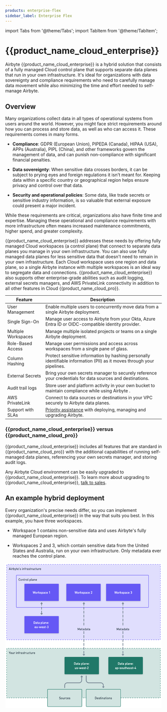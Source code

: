 ```yaml
---
products: enterprise-flex
sidebar_label: Enterprise Flex
---
```


import Tabs from '@theme/Tabs';
import TabItem from '@theme/TabItem';

# {{product_name_cloud_enterprise}}

Airbyte {{product_name_cloud_enterprise}} is a hybrid solution that consists of a fully managed Cloud control plane that supports separate data planes that run in your own infrastructure. It's ideal for organizations with data sovereignty and compliance requirements who need to carefully manage data movement while also minimizing the time and effort needed to self-manage Airbyte.

## Overview

Many organizations collect data in all types of operational systems from users around the world. However, you might face strict requirements around how you can process and store data, as well as who can access it. These requirements comes in many forms.

- **Compliance**: GDPR (European Union), PIPEDA (Canada), HIPAA (USA), APPs (Australia), PIPL (China), and other frameworks govern the management of data, and can punish non-compliance with significant financial penalties.

- **Data sovereignty**: When sensitive data crosses borders, it can be subject to prying eyes and foreign regulations it isn't meant for. Keeping data within a specific country or geographical region helps ensure privacy and control over that data.

- **Security and operational policies**: Some data, like trade secrets or sensitive industry information, is so valuable that external exposure could present a major incident.

While these requirements are critical, organizations also have finite time and expertise. Managing these operational and compliance requirements with more infrastructure often means increased maintenance commitments, higher spend, and greater complexity.

{{product_name_cloud_enterprise}} addresses these needs by offering fully managed Cloud workspaces (a control plane) that connect to separate data planes you manage in your own infrastructure. You can also use fully managed data planes for less sensitive data that doesn't need to remain in your own infrastructure. Each Cloud workspace uses one region and data plane, so a single Airbyte instance with multiple workspaces is an ideal way to segregate data and connections. {{product_name_cloud_enterprise}} also supports other enterprise-grade abilities such as audit logging, external secrets managers, and AWS PrivateLink connectivity in addition to all other features in Cloud {{product_name_cloud_pro}}.

| Feature             | Description                                                                                                                                                             |
| ------------------- | ----------------------------------------------------------------------------------------------------------------------------------------------------------------------- |
| User Management     | Enable multiple users to concurrently move data from a single Airbyte deployment.                                                                                       |
| Single Sign-On      | Manage user access to Airbyte from your Okta, Azure Entra ID or OIDC-compatible identity provider.                                                                      |
| Multiple Workspaces | Manage multiple isolated projects or teams on a single Airbyte deployment.                                                                                              |
| Role-Based Access   | Manage user permissions and access across workspaces from a single pane of glass.                                                                                       |
| Column Hashing      | Protect sensitive information by hashing personally identifiable information (PII) as it moves through your pipelines.                                                  |
| External Secrets    | Bring your own secrets manager to securely reference your credentials for data sources and destinations.                                                                |
| Audit trail logs    | Store user and platform activity in your own bucket to maintain compliance while using Airbyte .                                                                        |
| AWS PrivateLink     | Connect to data sources or destinations in your VPC securely to Airbyte data planes.                                                                                    |
| Support with SLAs   | [Priority assistance](https://docs.airbyte.com/operator-guides/contact-support/#airbyte-enterprise-self-hosted-support) with deploying, managing and upgrading Airbyte. |

### {{product_name_cloud_enterprise}} versus {{product_name_cloud_pro}}

{{product_name_cloud_enterprise}} includes all features that are standard in {{product_name_cloud_pro}} with the additional capabilities of running self-managed data planes, referencing your own secrets manager, and storing audit logs.

Any Airbyte Cloud environment can be easily upgraded to {{product_name_cloud_enterprise}}. To learn more about upgrading to {{product_name_cloud_enterprise}}, [talk to sales](https://airbyte.com/company/talk-to-sales).


## An example hybrid deployment

Every organization's precise needs differ, so you can implement {{product_name_cloud_enterprise}} in the way that suits you best. In this example, you have three workspaces. 

- Workspace 1 contains non-sensitive data and uses Airbyte's fully managed European region.

- Workspaces 2 and 3, which contain sensitive data from the United States and Australia, run on your own infrastructure. Only metadata ever reaches the control plane.

![In this example, you have three workspaces. Workspace 1 contains non-sensitive data and uses Airbyte's fully managed European workspace. Workspaces 2 and 3, which contain sensitive data from the United States and Australia, run on your own infrastructure. Only metadata ever reaches the control plane.](img/flex-enterprise-example.png)
